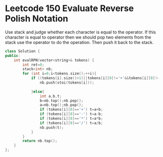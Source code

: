 # Leetcode 150 Evaluate Reverse Polish Notation

Use stack and judge whether each character is equal to the operator. If this character is equal to operator then we should pop two elements from the stack use the operator to do the operation.
Then push it back to the stack.

```cpp
class Solution {
public:
    int evalRPN(vector<string>& tokens) {
        int ret=0;
        stack<int> nb;
        for (int i=0;i<tokens.size();++i){
            if ((tokens[i].size()>1)||tokens[i][0]!='+'&&tokens[i][0]!='-'&&tokens[i][0]!='*'&&tokens[i][0]!='/'){
                nb.push(stoi(tokens[i]));
                
            }else{
                int a,b,t;
                b=nb.top();nb.pop();
                a=nb.top();nb.pop();
                if (tokens[i][0]=='+') t=a+b;
                if (tokens[i][0]=='-') t=a-b;
                if (tokens[i][0]=='*') t=a*b;
                if (tokens[i][0]=='/') t=a/b;
                nb.push(t);
            }
        }
        return nb.top();
    }
};
```
